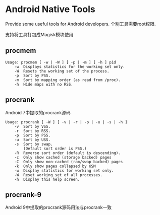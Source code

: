 # Android Native Tools

Provide some useful tools for Android developers. 个别工具需要root权限.

支持将工具打包成Magisk模块使用

## procmem

```
Usage: procmem [ -w | -W ] [ -p | -m ] [ -h ] pid
    -w  Displays statistics for the working set only.
    -W  Resets the working set of the process.
    -p  Sort by PSS.
    -m  Sort by mapping order (as read from /proc).
    -h  Hide maps with no RSS.
```

## procrank

Android 7中提取的procrank源码

```
Usage: procrank [ -W ] [ -v | -r | -p | -u | -s | -h ]
    -v  Sort by VSS.
    -r  Sort by RSS.
    -p  Sort by PSS.
    -u  Sort by USS.
    -s  Sort by swap.
        (Default sort order is PSS.)
    -R  Reverse sort order (default is descending).
    -c  Only show cached (storage backed) pages
    -C  Only show non-cached (ram/swap backed) pages
    -k  Only show pages collapsed by KSM
    -w  Display statistics for working set only.
    -W  Reset working set of all processes.
    -h  Display this help screen.
```

## procrank-9

Android 9中提取的procrank源码用法与procrank一致
